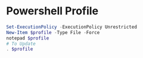 # Powershell Profile

```powershell
Set-ExecutionPolicy -ExecutionPolicy Unrestricted
New-Item $profile -Type File -Force
notepad $profile
# To Update
. $profile
```

